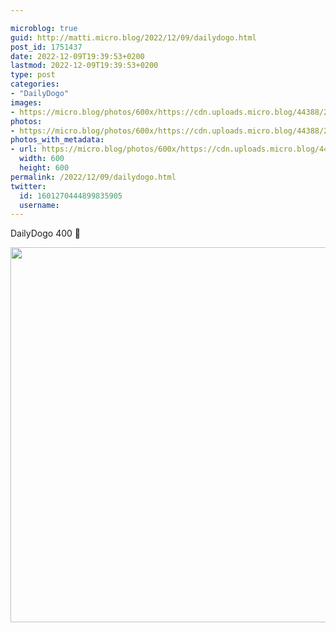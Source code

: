 ```yaml
---

microblog: true
guid: http://matti.micro.blog/2022/12/09/dailydogo.html
post_id: 1751437
date: 2022-12-09T19:39:53+0200
lastmod: 2022-12-09T19:39:53+0200
type: post
categories:
- "DailyDogo"
images:
- https://micro.blog/photos/600x/https://cdn.uploads.micro.blog/44388/2022/7d2aa90784.jpg
photos:
- https://micro.blog/photos/600x/https://cdn.uploads.micro.blog/44388/2022/7d2aa90784.jpg
photos_with_metadata:
- url: https://micro.blog/photos/600x/https://cdn.uploads.micro.blog/44388/2022/7d2aa90784.jpg
  width: 600
  height: 600
permalink: /2022/12/09/dailydogo.html
twitter:
  id: 1601270444899835905
  username:
---
```

DailyDogo 400 🐶

<img src="https://micro.blog/photos/600x/https://blog.martin-haehnel.de/uploads/2022/7d2aa90784.jpg" width="600" height="600" alt="" />
